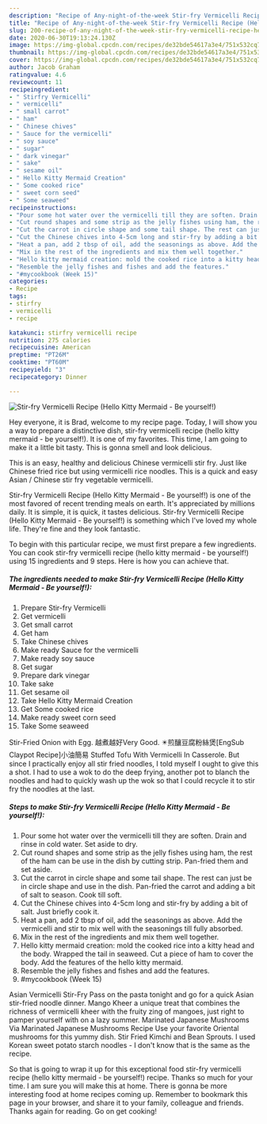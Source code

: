 ```yaml
---
description: "Recipe of Any-night-of-the-week Stir-fry Vermicelli Recipe (Hello Kitty Mermaid - Be yourself!)"
title: "Recipe of Any-night-of-the-week Stir-fry Vermicelli Recipe (Hello Kitty Mermaid - Be yourself!)"
slug: 200-recipe-of-any-night-of-the-week-stir-fry-vermicelli-recipe-hello-kitty-mermaid-be-yourself
date: 2020-06-30T19:13:24.130Z
image: https://img-global.cpcdn.com/recipes/de32bde54617a3e4/751x532cq70/stir-fry-vermicelli-recipe-hello-kitty-mermaid-be-yourself-recipe-main-photo.jpg
thumbnail: https://img-global.cpcdn.com/recipes/de32bde54617a3e4/751x532cq70/stir-fry-vermicelli-recipe-hello-kitty-mermaid-be-yourself-recipe-main-photo.jpg
cover: https://img-global.cpcdn.com/recipes/de32bde54617a3e4/751x532cq70/stir-fry-vermicelli-recipe-hello-kitty-mermaid-be-yourself-recipe-main-photo.jpg
author: Jacob Graham
ratingvalue: 4.6
reviewcount: 11
recipeingredient:
- " Stirfry Vermicelli"
- " vermicelli"
- " small carrot"
- " ham"
- " Chinese chives"
- " Sauce for the vermicelli"
- " soy sauce"
- " sugar"
- " dark vinegar"
- " sake"
- " sesame oil"
- " Hello Kitty Mermaid Creation"
- " Some cooked rice"
- " sweet corn seed"
- " Some seaweed"
recipeinstructions:
- "Pour some hot water over the vermicelli till they are soften. Drain and rinse in cold water. Set aside to dry."
- "Cut round shapes and some strip as the jelly fishes using ham, the rest of the ham can be use in the dish by cutting strip. Pan-fried them and set aside."
- "Cut the carrot in circle shape and some tail shape. The rest can just be in circle shape and use in the dish. Pan-fried the carrot and adding a bit of salt to season. Cook till soft."
- "Cut the Chinese chives into 4-5cm long and stir-fry by adding a bit of salt. Just briefly cook it."
- "Heat a pan, add 2 tbsp of oil, add the seasonings as above. Add the vermicelli and stir to mix well with the seasonings till fully absorbed."
- "Mix in the rest of the ingredients and mix them well together."
- "Hello kitty mermaid creation: mold the cooked rice into a kitty head and the body. Wrapped the tail in seaweed. Cut a piece of ham to cover the body. Add the features of the hello kitty mermaid."
- "Resemble the jelly fishes and fishes and add the features."
- "#mycookbook (Week 15)"
categories:
- Recipe
tags:
- stirfry
- vermicelli
- recipe

katakunci: stirfry vermicelli recipe 
nutrition: 275 calories
recipecuisine: American
preptime: "PT26M"
cooktime: "PT60M"
recipeyield: "3"
recipecategory: Dinner

---
```



![Stir-fry Vermicelli Recipe (Hello Kitty Mermaid - Be yourself!)](https://img-global.cpcdn.com/recipes/de32bde54617a3e4/751x532cq70/stir-fry-vermicelli-recipe-hello-kitty-mermaid-be-yourself-recipe-main-photo.jpg)

Hey everyone, it is Brad, welcome to my recipe page. Today, I will show you a way to prepare a distinctive dish, stir-fry vermicelli recipe (hello kitty mermaid - be yourself!). It is one of my favorites. This time, I am going to make it a little bit tasty. This is gonna smell and look delicious.

This is an easy, healthy and delicious Chinese vermicelli stir fry. Just like Chinese fried rice but using vermicelli rice noodles. This is a quick and easy Asian / Chinese stir fry vegetable vermicelli.

Stir-fry Vermicelli Recipe (Hello Kitty Mermaid - Be yourself!) is one of the most favored of recent trending meals on earth. It's appreciated by millions daily. It is simple, it is quick, it tastes delicious. Stir-fry Vermicelli Recipe (Hello Kitty Mermaid - Be yourself!) is something which I've loved my whole life. They're fine and they look fantastic.


To begin with this particular recipe, we must first prepare a few ingredients. You can cook stir-fry vermicelli recipe (hello kitty mermaid - be yourself!) using 15 ingredients and 9 steps. Here is how you can achieve that.

<!--inarticleads1-->

##### The ingredients needed to make Stir-fry Vermicelli Recipe (Hello Kitty Mermaid - Be yourself!):

1. Prepare  Stir-fry Vermicelli
1. Get  vermicelli
1. Get  small carrot
1. Get  ham
1. Take  Chinese chives
1. Make ready  Sauce for the vermicelli
1. Make ready  soy sauce
1. Get  sugar
1. Prepare  dark vinegar
1. Take  sake
1. Get  sesame oil
1. Take  Hello Kitty Mermaid Creation
1. Get  Some cooked rice
1. Make ready  sweet corn seed
1. Take  Some seaweed


Stir-Fried Onion with Egg. 越煮越好Very Good. ✴️煎釀豆腐粉絲煲[EngSub Claypot Recipe]小油簡易 Stuffed Tofu With Vermicelli In Casserole. But since I practically enjoy all stir fried noodles, I told myself I ought to give this a shot. I had to use a wok to do the deep frying, another pot to blanch the noodles and had to quickly wash up the wok so that I could recycle it to stir fry the noodles at the last. 

<!--inarticleads2-->

##### Steps to make Stir-fry Vermicelli Recipe (Hello Kitty Mermaid - Be yourself!):

1. Pour some hot water over the vermicelli till they are soften. Drain and rinse in cold water. Set aside to dry.
1. Cut round shapes and some strip as the jelly fishes using ham, the rest of the ham can be use in the dish by cutting strip. Pan-fried them and set aside.
1. Cut the carrot in circle shape and some tail shape. The rest can just be in circle shape and use in the dish. Pan-fried the carrot and adding a bit of salt to season. Cook till soft.
1. Cut the Chinese chives into 4-5cm long and stir-fry by adding a bit of salt. Just briefly cook it.
1. Heat a pan, add 2 tbsp of oil, add the seasonings as above. Add the vermicelli and stir to mix well with the seasonings till fully absorbed.
1. Mix in the rest of the ingredients and mix them well together.
1. Hello kitty mermaid creation: mold the cooked rice into a kitty head and the body. Wrapped the tail in seaweed. Cut a piece of ham to cover the body. Add the features of the hello kitty mermaid.
1. Resemble the jelly fishes and fishes and add the features.
1. #mycookbook (Week 15)


Asian Vermicelli Stir-Fry Pass on the pasta tonight and go for a quick Asian stir-fried noodle dinner. Mango Kheer a unique treat that combines the richness of vermicelli kheer with the fruity zing of mangoes, just right to pamper yourself with on a lazy summer. Marinated Japanese Mushrooms Via Marinated Japanese Mushrooms Recipe Use your favorite Oriental mushrooms for this yummy dish. Stir Fried Kimchi and Bean Sprouts. I used Korean sweet potato starch noodles - I don&#39;t know that is the same as the recipe. 

So that is going to wrap it up for this exceptional food stir-fry vermicelli recipe (hello kitty mermaid - be yourself!) recipe. Thanks so much for your time. I am sure you will make this at home. There is gonna be more interesting food at home recipes coming up. Remember to bookmark this page in your browser, and share it to your family, colleague and friends. Thanks again for reading. Go on get cooking!

